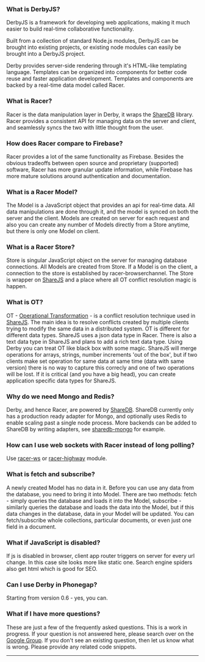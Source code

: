### What is DerbyJS?

DerbyJS is a framework for developing web applications, making it much easier to build real-time collaborative functionality.

Built from a collection of standard Node.js modules, DerbyJS can be brought into existing projects, or existing node modules can easily be brought into a DerbyJS project.

Derby provides server-side rendering through it's HTML-like templating language. Templates can be organized into components for better code reuse and faster application development.
Templates and components are backed by a real-time data model called Racer.


### What is Racer?

Racer is the data manipulation layer in Derby, it wraps the [ShareDB](https://github.com/share/sharedb) library. Racer provides a consistent API for managing data on the server and client, and seamlessly syncs the two with little thought from the user.


### How does Racer compare to Firebase?

Racer provides a lot of the same functionality as Firebase. Besides the obvious tradeoffs between open source and proprietary (supported) software, Racer has more granular update information, while Firebase has more mature solutions around authentication and documentation.


### What is a Racer Model?

The Model is a JavaScript object that provides an api for real-time data. All data manipulations are done through it, and the model is synced on both the server and the client. Models are created on server for each request and also you can create any number of Models directly from a Store anytime, but there is only one Model on client.


### What is a Racer Store?

Store is singular JavaScript object on the server for managing database connections. All Models are created from Store. If a Model is on the client, a connection to the store is established by racer-browserchannel. The Store is wrapper on [ShareJS](http://sharejs.org) and a place where all OT conflict resolution magic is happen.

### What is OT?

OT - [Operational Transformation](http://en.wikipedia.org/wiki/Operational_transformation) - is a conflict resolution technique used in [ShareJS](http://sharejs.org). The main idea is to resolve conflicts created by multiple clients trying to modify the same data in a distributed system.
OT is different for different data types. ShareJS uses a json data type in Racer. There is also a text data type in ShareJS and plans to add a rich text data type.
Using Derby you can treat OT like black box with some magic. ShareJS will merge operations for arrays, strings, number increments 'out of the box', but if two clients make set operation for same data at same time (data with same version) there is no way to capture this correcly and one of two operations will be lost. If it is critical (and you have a big head), you can create application specific data types for ShareJS.

### Why do we need Mongo and Redis?

Derby, and hence Racer, are powered by [ShareDB](https://github.com/share/sharedb). ShareDB currently only has a production ready adapter for Mongo, and optionally uses Redis to enable scaling past a single node process. More backends can be added to ShareDB by writing adapters, see [sharedb-mongo](https://github.com/share/sharedb-mongo) for example.


### How can I use web sockets with Racer instead of long polling?

Use [racer-ws](https://github.com/derbyparty/racer-ws) or [racer-highway](https://github.com/derbyparty/racer-highway) module.

### What is fetch and subscribe?

A newly created Model has no data in it. Before you can use any data from the database, you need to bring it into Model. There are two methods: fetch - simply queries the database and loads it into the Model, subscribe - similarly queries the database and loads the data into the Model, but if this data changes in the database, data in your Model will be updated. You can fetch/subscribe whole collections, particular documents, or even just one field in a document.


### What if JavaScript is disabled?

If js is disabled in browser, client app router triggers on server for every url change. In this case site looks more like static one.
Search engine spiders also get html which is good for SEO.

### Can I use Derby in Phonegap?

Starting from version 0.6 - yes, you can.


### What if I have more questions?

These are just a few of the frequently asked questions. This is a work in progress. If your question is not answered here, please search over on the [Google Group](https://groups.google.com/forum/?fromgroups#!forum/derbyjs). If you don't see an existing question, then let us know what is wrong. Please provide any related code snippets.

------
